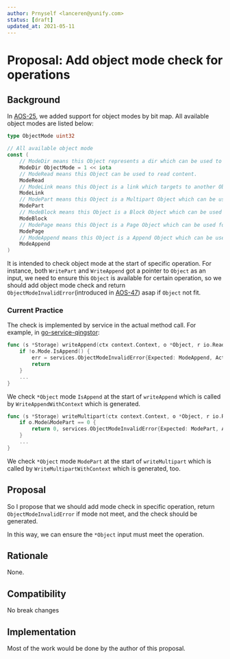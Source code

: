 ```yaml
---
author: Prnyself <lanceren@yunify.com>
status: [draft]
updated_at: 2021-05-11
---
```


# Proposal: Add object mode check for operations

## Background

In [AOS-25], we added support for object modes by bit map. All available object modes are listed below:

```go
type ObjectMode uint32

// All available object mode
const (
	// ModeDir means this Object represents a dir which can be used to list with dir mode.
	ModeDir ObjectMode = 1 << iota
	// ModeRead means this Object can be used to read content.
	ModeRead
	// ModeLink means this Object is a link which targets to another Object.
	ModeLink
	// ModePart means this Object is a Multipart Object which can be used for multipart operations.
	ModePart
	// ModeBlock means this Object is a Block Object which can be used for block operations.
	ModeBlock
	// ModePage means this Object is a Page Object which can be used for random write with offset.
	ModePage
	// ModeAppend means this Object is a Append Object which can be used for append.
	ModeAppend
)
```

It is intended to check object mode at the start of specific operation. For instance, both `WritePart`
and `WriteAppend` got a pointer to `Object` as an input, we need to ensure this `Object` is available 
for certain operation, so we should add object mode check and return `ObjectModeInvalidError`(introduced in [AOS-47]) asap if `Object` not fit.

### Current Practice

The check is implemented by service in the actual method call. 
For example, in [go-service-qingstor](https://github.com/aos-dev/go-service-qingstor/blob/master/storage.go#L534):
```go
func (s *Storage) writeAppend(ctx context.Context, o *Object, r io.Reader, size int64, opt pairStorageWriteAppend) (n int64, err error) {
	if !o.Mode.IsAppend() {
		err = services.ObjectModeInvalidError{Expected: ModeAppend, Actual: o.Mode}
		return
	}
	...
}
```

We check `*Object` mode `IsAppend` at the start of `writeAppend` which is called by `WriteAppendWithContext` which is generated.

```go
func (s *Storage) writeMultipart(ctx context.Context, o *Object, r io.Reader, size int64, index int, opt pairStorageWriteMultipart) (n int64, err error) {
	if o.Mode&ModePart == 0 {
		return 0, services.ObjectModeInvalidError{Expected: ModePart, Actual: o.Mode}
	}
	...
}	
```

We check `*Object` mode `ModePart` at the start of `writeMultipart` which is called by `WriteMultipartWithContext` which is generated, too.

## Proposal

So I propose that we should add mode check in specific operation, return `ObjectModeInvalidError` if mode not meet, and the check should be generated.

In this way, we can ensure the `*Object` input must meet the operation.

## Rationale

None.

## Compatibility

No break changes

## Implementation

Most of the work would be done by the author of this proposal.

[AOS-25]: ./25-object-mode.md
[AOS-47]: ./47-additional-error-specification.md